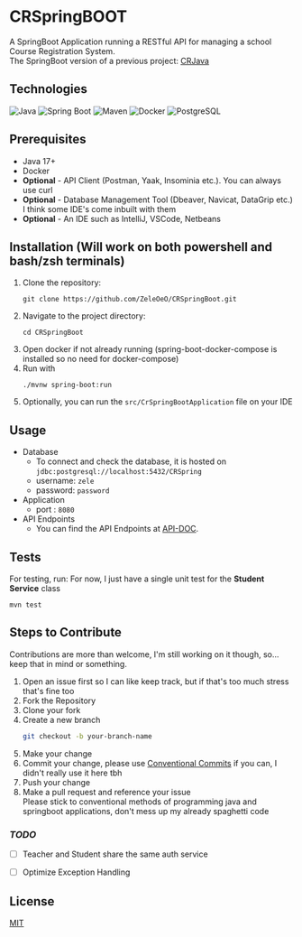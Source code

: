 # CRSpringBOOT
A SpringBoot Application running a RESTful API for managing a school Course Registration System.
<br>
The SpringBoot version of a previous project: [CRJava](https://github.com/ZeleOeO/CRJava)

## Technologies
![Java](https://img.shields.io/badge/Java-17%2B-orange?logo=openjdk&logoColor=white)
![Spring Boot](https://img.shields.io/badge/Spring%20Boot-3.1-green?logo=springboot&logoColor=white)
![Maven](https://img.shields.io/badge/Maven-3.6%2B-blue?logo=apachemaven&logoColor=white)
![Docker](https://img.shields.io/badge/Docker-Containerized--db-blue?logo=docker&logoColor=white)
![PostgreSQL](https://img.shields.io/badge/PostgreSQL-15%2B-blue?logo=postgresql&logoColor=white)


## Prerequisites
- Java 17+
- Docker
- **Optional** - API Client (Postman, Yaak, Insominia etc.). You can always use curl
- **Optional** - Database Management Tool (Dbeaver, Navicat, DataGrip etc.) I think some IDE's come inbuilt with them
- **Optional** - An IDE such as IntelliJ, VSCode, Netbeans

## Installation (Will work on both powershell and bash/zsh terminals)
1. Clone the repository:
   ```shell
   git clone https://github.com/ZeleOeO/CRSpringBoot.git
   ```
2. Navigate to the project directory:
   ```shell
   cd CRSpringBoot
   ```   
3. Open docker if not already running (spring-boot-docker-compose is installed so no need for docker-compose)
4. Run with
   ```shell
   ./mvnw spring-boot:run
   ```
5. Optionally, you can run the `src/CrSpringBootApplication` file on your IDE

## Usage
- Database
  - To connect and check the database, it is hosted on `jdbc:postgresql://localhost:5432/CRSpring`
  - username: `zele`
  - password: `password`
- Application
  - port : `8080`
- API Endpoints
  - You can find the API Endpoints at [API-DOC](API-DOC.md).

## Tests

For testing, run:
For now, I just have a single unit test for the **Student Service** class
```shell
mvn test
```

## Steps to Contribute
Contributions are more than welcome, I'm still working on it though, so... keep that in mind or something.
1. Open an issue first so I can like keep track, but if that's too much stress that's fine too
2. Fork the Repository
3. Clone your fork
4. Create a new branch
   ```bash
   git checkout -b your-branch-name
   ```
5. Make your change
6. Commit your change, please use [Conventional Commits](https://gist.github.com/qoomon/5dfcdf8eec66a051ecd85625518cfd13) if you can, I didn't really use it here tbh
7. Push your change
8. Make a pull request and reference your issue <br>
   Please stick to conventional methods of programming java and springboot applications, don't mess up my already spaghetti code

### _**TODO**_ 

- [ ] Teacher and Student share the same auth service 
- [ ] Optimize Exception Handling


## License
[MIT](LICENSE)